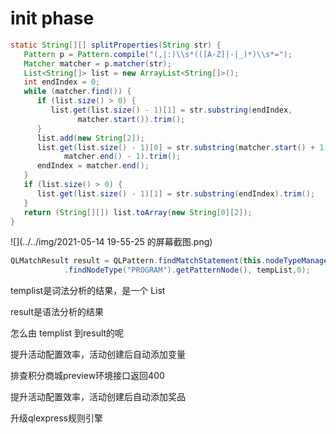 

# init phase

```java
static String[][] splitProperties(String str) {
   Pattern p = Pattern.compile("(,|:)\\s*(([A-Z]|-|_)*)\\s*=");
   Matcher matcher = p.matcher(str);
   List<String[]> list = new ArrayList<String[]>();
   int endIndex = 0;
   while (matcher.find()) {
      if (list.size() > 0) {
         list.get(list.size() - 1)[1] = str.substring(endIndex,
               matcher.start()).trim();
      }
      list.add(new String[2]);
      list.get(list.size() - 1)[0] = str.substring(matcher.start() + 1,
            matcher.end() - 1).trim();
      endIndex = matcher.end();
   }
   if (list.size() > 0) {
      list.get(list.size() - 1)[1] = str.substring(endIndex).trim();
   }
   return (String[][]) list.toArray(new String[0][2]);
}
```

![](../../img/2021-05-14 19-55-25 的屏幕截图.png)





```java
QLMatchResult result = QLPattern.findMatchStatement(this.nodeTypeManager, this.nodeTypeManager
            .findNodeType("PROGRAM").getPatternNode(), tempList,0);
```

templist是词法分析的结果，是一个 List<ExpressNode>

result是语法分析的结果



怎么由 templist 到result的呢





提升活动配置效率，活动创建后自动添加变量

排查积分商城preview环境接口返回400



提升活动配置效率，活动创建后自动添加奖品

升级qlexpress规则引擎

